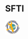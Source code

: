 # SFTI
<img width="48" align="left" src="https://github.com/Wunaa/SFTI/blob/main/Sonic%20Frontiers%20Tools%20Installer/Raw/Images/IconDownloader.png">
